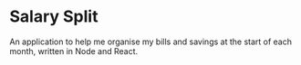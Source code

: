 # Salary Split
An application to help me organise my bills and savings at the start of each month, written in Node and React.
